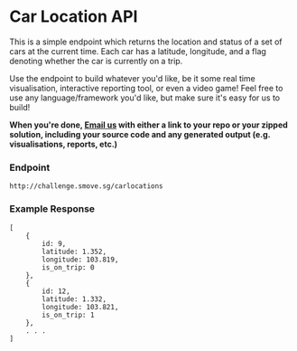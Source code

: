 # Car Location API
This is a simple endpoint which returns the location and status of a set of cars at the current time. Each car has a latitude, longitude, and a flag denoting whether the car is currently on a trip. 

Use the endpoint to build whatever you'd like, be it some real time visualisation, interactive reporting tool, or even a video game! Feel free to use any language/framework you'd like, but make sure it's easy for us to build!

**When you're done, [Email us](mailto:hr@smove.sg) with either a link to your repo or your zipped solution, including your source code and any generated output (e.g. visualisations, reports, etc.)**

### Endpoint
```
http://challenge.smove.sg/carlocations
```

### Example Response
```
[
	{
		id: 9,
		latitude: 1.352,
		longitude: 103.819,
		is_on_trip: 0
	},
	{
		id: 12,
		latitude: 1.332,
		longitude: 103.821,
		is_on_trip: 1
	},
	. . .
]
```
